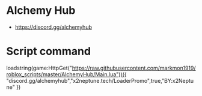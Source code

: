# Alchemy Hub
- https://discord.gg/alchemyhub

# Script command
loadstring(game:HttpGet("https://raw.githubusercontent.com/markmon1919/roblox_scripts/master/AlchemyHub/Main.lua"))({ "discord.gg/alchemyhub","x2neptune.tech/LoaderPromo",true,"BY:x2Neptune" })
